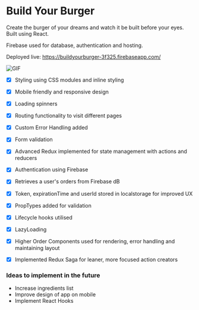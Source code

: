 # Build Your Burger
Create the burger of your dreams and watch it be built before your eyes. Built using React.

Firebase used for database, authentication and hosting.

Deployed live: https://buildyourburger-3f325.firebaseapp.com/

![GIF](https://user-images.githubusercontent.com/39765499/48962659-a64e5480-ef7a-11e8-9d06-8c9bcff18be5.gif)

- [x] Styling using CSS modules and inline styling
- [x] Mobile friendly and responsive design
- [x] Loading spinners
- [x] Routing functionality to visit different pages
- [x] Custom Error Handling added
- [x] Form validation
- [x] Advanced Redux implemented for state management with actions and reducers
- [x] Authentication using Firebase
- [x] Retrieves a user's orders from Firebase dB
- [x] Token, expirationTime and userId stored in localstorage for improved UX
- [x] PropTypes added for validation
- [x] Lifecycle hooks utilised
- [x] LazyLoading
- [x] Higher Order Components used for rendering, error handling and maintaining layout
- [x] Implemented Redux Saga for leaner, more focused action creators


### Ideas to implement in the future

- Increase ingredients list
- Improve design of app on mobile
- Implement React Hooks

